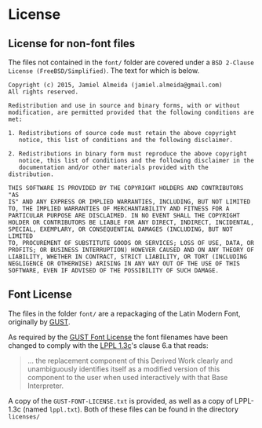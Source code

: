 # License

## License for non-font files
The files not contained in the `font/` folder are covered under a
`BSD 2-Clause License (FreeBSD/Simplified)`. The text for which is
below.

    Copyright (c) 2015, Jamiel Almeida (jamiel.almeida@gmail.com)
    All rights reserved.
    
    Redistribution and use in source and binary forms, with or without
    modification, are permitted provided that the following conditions are
    met:
    
    1. Redistributions of source code must retain the above copyright
       notice, this list of conditions and the following disclaimer.
    
    2. Redistributions in binary form must reproduce the above copyright
       notice, this list of conditions and the following disclaimer in the
       documentation and/or other materials provided with the distribution.
    
    THIS SOFTWARE IS PROVIDED BY THE COPYRIGHT HOLDERS AND CONTRIBUTORS "AS
    IS" AND ANY EXPRESS OR IMPLIED WARRANTIES, INCLUDING, BUT NOT LIMITED
    TO, THE IMPLIED WARRANTIES OF MERCHANTABILITY AND FITNESS FOR A
    PARTICULAR PURPOSE ARE DISCLAIMED. IN NO EVENT SHALL THE COPYRIGHT
    HOLDER OR CONTRIBUTORS BE LIABLE FOR ANY DIRECT, INDIRECT, INCIDENTAL,
    SPECIAL, EXEMPLARY, OR CONSEQUENTIAL DAMAGES (INCLUDING, BUT NOT LIMITED
    TO, PROCUREMENT OF SUBSTITUTE GOODS OR SERVICES; LOSS OF USE, DATA, OR
    PROFITS; OR BUSINESS INTERRUPTION) HOWEVER CAUSED AND ON ANY THEORY OF
    LIABILITY, WHETHER IN CONTRACT, STRICT LIABILITY, OR TORT (INCLUDING
    NEGLIGENCE OR OTHERWISE) ARISING IN ANY WAY OUT OF THE USE OF THIS
    SOFTWARE, EVEN IF ADVISED OF THE POSSIBILITY OF SUCH DAMAGE.

## Font License
The files in the folder `font/` are a repackaging of the Latin Modern
Font, originally by [GUST][1].

As required by the [GUST Font License][2] the font filenames have been
changed to comply with the [LPPL 1.3c][3]'s clause 6.a that reads:

> ... the replacement component of this Derived Work clearly and
> unambiguously identifies itself as a modified version of this
> component to the user when used interactively with that Base
> Interpreter.

A copy of the `GUST-FONT-LICENSE.txt` is provided, as well as a copy of
LPPL-1.3c (named `lppl.txt`). Both of these files can be found in the
directory `licenses/`

[1]: http://www.gust.org.pl
[2]: https://www.tug.org/fonts/licenses/GUST-FONT-LICENSE.txt
[3]: http://opensource.org/licenses/LPPL-1.3c
